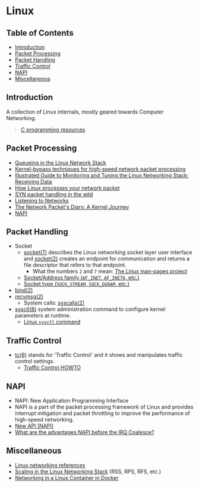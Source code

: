 # Linux

## Table of Contents

-   [Introduction](#introduction)
-   [Packet Processing](#packet-processing)
-   [Packet Handling](#packet-handling)
-   [Traffic Control](#traffic-control)
-   [NAPI](#napi)
-   [Miscellaneous](#miscellaneous)

## Introduction

A collection of Linux internals, mostly geared towards Computer Networking.

> [C programming resources](https://dev.harshkapadia.me/resources#c)

## Packet Processing

-   [Queueing in the Linux Network Stack](https://www.coverfire.com/articles/queueing-in-the-linux-network-stack)
-   [Kernel-bypass techniques for high-speed network packet processing](https://www.youtube.com/watch?v=MpjlWt7fvrw)
-   [Illustrated Guide to Monitoring and Tuning the Linux Networking Stack: Receiving Data](https://blog.packagecloud.io/illustrated-guide-monitoring-tuning-linux-networking-stack-receiving-data)
-   [How Linux processes your network packet](https://www.youtube.com/watch?v=3Ij0aZRsw9w)
-   [SYN packet handling in the wild](https://blog.cloudflare.com/syn-packet-handling-in-the-wild)
-   [Listening to Networks](https://www.youtube.com/watch?v=NGOD8VdyevM)
-   [The Network Packet's Diary: A Kernel Journey](https://www.youtube.com/watch?v=T5TvPRQFNoM)
-   [NAPI](#napi)

## Packet Handling

-   Socket
    -   [socket(7)](https://man7.org/linux/man-pages/man7/socket.7.html) describes the Linux networking socket layer user interface and [socket(2)](https://man7.org/linux/man-pages/man2/socket.2.html) creates an endpoint for communication and returns a file descriptor that refers to that endpoint.
        -   What the numbers `2` and `7` mean: [The Linux man-pages project](https://www.kernel.org/doc/man-pages)
    -   [Socket/Address family (`AF_INET`, `AF_INET6`, etc.)](https://man7.org/linux/man-pages/man7/address_families.7.html)
    -   [Socket type (`SOCK_STREAM`, `SOCK_DGRAM`, etc.)](https://man7.org/linux/man-pages/man2/socket.2.html#:~:text=Currently%20defined%20types%20are%3A)
-   [bind(2)](https://man7.org/linux/man-pages/man2/bind.2.html)
-   [recvmsg(2)](https://www.man7.org/linux/man-pages/man2/recvmsg.2.html)
    -   System calls: [syscalls(2)](https://man7.org/linux/man-pages/man2/syscalls.2.html)
-   [sysctl(8)](https://www.man7.org/linux/man-pages/man8/sysctl.8.html) system administration command to configure kernel parameters at runtime.
    -   [Linux `sysctl` command](https://linuxize.com/post/sysctl-command-in-linux)

## Traffic Control

-   [tc(8)](https://man7.org/linux/man-pages/man8/tc.8.html) stands for 'Traffic Control' and it shows and manipulates traffic control settings.
    -   [Traffic Control HOWTO](https://tldp.org/HOWTO/html_single/Traffic-Control-HOWTO)

## NAPI

-   NAPI: New Application Programming Interface
-   NAPI is a part of the packet processing framework of Linux and provides interrupt mitigation and packet throttling to improve the performance of high-speed networking.
-   [New API (NAPI)](https://wiki.linuxfoundation.org/networking/napi)
-   [What are the advantages NAPI before the IRQ Coalesce?](https://stackoverflow.com/questions/28090086/what-are-the-advantages-napi-before-the-irq-coalesce)

## Miscellaneous

-   [Linux networking references](https://linux-kernel-labs.github.io/refs/heads/master/labs/networking.html#further-reading)
-   [Scaling in the Linux Networking Stack](https://docs.kernel.org/networking/scaling.html) (RSS, RPS, RFS, etc.)
-   [Networking in a Linux Container in Docker](https://harshkapadia2.github.io/docker/linux-networking)
